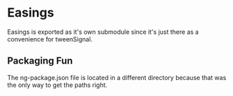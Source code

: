 # Easings

Easings is exported as it's own submodule since it's just there as a convenience for tweenSignal.

## Packaging Fun

The ng-package.json file is located in a different directory because that was the only way
to get the paths right.
